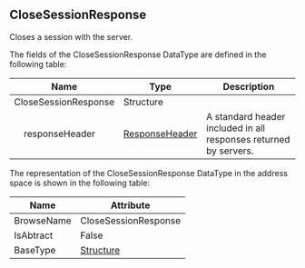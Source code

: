 <!-- datatype -->
## CloseSessionResponse
Closes a session with the server.  
<!-- end of description -->
The fields of the CloseSessionResponse DataType are defined in the following table:  

|Name|Type|Description|
|---|---|---|
|CloseSessionResponse|Structure||
|&nbsp;&nbsp;&nbsp;&nbsp;responseHeader|[ResponseHeader](../../../Part4/Services/ResponseHeader/readme.md)|A standard header included in all responses returned by servers.|

The representation of the CloseSessionResponse DataType in the address space is shown in the following table:  

|Name|Attribute|
|---|---|
|BrowseName|CloseSessionResponse|
|IsAbtract|False|
|BaseType|[Structure](../../../Part3/DataTypes/Structure/readme.md)|

